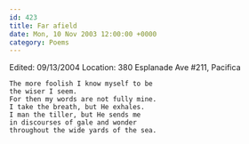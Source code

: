 ```yaml
---
id: 423
title: Far afield
date: Mon, 10 Nov 2003 12:00:00 +0000
category: Poems
---
```


Edited: 09/13/2004
Location: 380 Esplanade Ave #211, Pacifica

    The more foolish I know myself to be  
    the wiser I seem.  
    For then my words are not fully mine.  
    I take the breath, but He exhales.  
    I man the tiller, but He sends me  
    in discourses of gale and wonder  
    throughout the wide yards of the sea.


